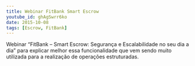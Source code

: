 ```yaml
---
title: Webinar FitBank Smart Escrow
youtube_id: ghAgSwrr6ko
date: 2015-10-08
tags: [Escrow, FitBank]
---
```


Webinar “FitBank – Smart Escrow: Segurança e Escalabilidade no seu dia a dia” para explicar melhor essa funcionalidade que vem sendo muito utilizada para a realização de operações estruturadas.
